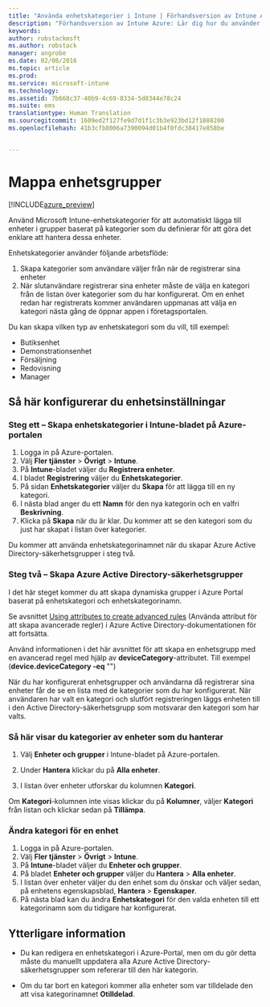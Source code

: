 ```yaml
---
title: "Använda enhetskategorier i Intune | Förhandsversion av Intune Azure | Microsoft Docs"
description: "Förhandsversion av Intune Azure: Lär dig hur du använder enhetskategorier som användare kan välja när de registrerar sina enheter i Intune."
keywords: 
author: robstackmsft
ms.author: robstack
manager: angrobe
ms.date: 02/08/2016
ms.topic: article
ms.prod: 
ms.service: microsoft-intune
ms.technology: 
ms.assetid: 7b668c37-40b9-4c69-8334-5d8344e78c24
ms.suite: ems
translationtype: Human Translation
ms.sourcegitcommit: 1609ed2f127fe9d7d1f1c3b3e923bd12f1088200
ms.openlocfilehash: 41b3cfb8006a7390094d01b4f0fdc38417e858be


---
```


# <a name="map-device-groups"></a>Mappa enhetsgrupper


[!INCLUDE[azure_preview](../includes/azure_preview.md)]

Använd Microsoft Intune-enhetskategorier för att automatiskt lägga till enheter i grupper baserat på kategorier som du definierar för att göra det enklare att hantera dessa enheter.

Enhetskategorier använder följande arbetsflöde:
1.    Skapa kategorier som användare väljer från när de registrerar sina enheter
4.    När slutanvändare registrerar sina enheter måste de välja en kategori från de listan över kategorier som du har konfigurerat. Om en enhet redan har registrerats kommer användaren uppmanas att välja en kategori nästa gång de öppnar appen i företagsportalen.


Du kan skapa vilken typ av enhetskategori som du vill, till exempel:
- Butiksenhet
- Demonstrationsenhet
- Försäljning
- Redovisning
- Manager

## <a name="how-to-configure-device-categories"></a>Så här konfigurerar du enhetsinställningar

### <a name="step-1---create-device-categories-in-the-intune-blade-of-the-azure-portal"></a>Steg ett – Skapa enhetskategorier i Intune-bladet på Azure-portalen
1. Logga in på Azure-portalen.
2. Välj **Fler tjänster** > **Övrigt** > **Intune**.
3. På **Intune**-bladet väljer du **Registrera enheter**.
3. I bladet **Registrering** väljer du **Enhetskategorier**.
4. På sidan **Enhetskategorier** väljer du **Skapa** för att lägga till en ny kategori.
5. I nästa blad anger du ett **Namn** för den nya kategorin och en valfri **Beskrivning**.
6. Klicka på **Skapa** när du är klar. Du kommer att se den kategori som du just har skapat i listan över kategorier.

Du kommer att använda enhetskategorinamnet när du skapar Azure Active Directory-säkerhetsgrupper i steg två.

### <a name="step-2---create-azure-active-directory-security-groups"></a>Steg två – Skapa Azure Active Directory-säkerhetsgrupper
I det här steget kommer du att skapa dynamiska grupper i Azure Portal baserat på enhetskategori och enhetskategorinamn.

Se avsnittet [Using attributes to create advanced rules](https://azure.microsoft.com/documentation/articles/active-directory-accessmanagement-groups-with-advanced-rules/#using-attributes-to-create-rules-for-device-objects) (Använda attribut för att skapa avancerade regler) i Azure Active Directory-dokumentationen för att fortsätta. 

Använd informationen i det här avsnittet för att skapa en enhetsgrupp med en avancerad regel med hjälp av **deviceCategory**-attributet. Till exempel (**device.deviceCategory -eq** "*<the device category name you got from the Intune portal>*")

När du har konfigurerat enhetsgrupper och användarna då registrerar sina enheter får de se en lista med de kategorier som du har konfigurerat. När användaren har valt en kategori och slutfört registreringen läggs enheten till i den Active Directory-säkerhetsgrupp som motsvarar den kategori som har valts.

### <a name="how-to-view-the-categories-of-devices-you-manage"></a>Så här visar du kategorier av enheter som du hanterar
1.    Välj **Enheter och grupper** i Intune-bladet på Azure-portalen.

2.    Under **Hantera** klickar du på **Alla enheter**.

3.    I listan över enheter utforskar du kolumnen **Kategori**.

Om **Kategori**-kolumnen inte visas klickar du på **Kolumner**, väljer **Kategori** från listan och klickar sedan på **Tillämpa**.

### <a name="to-change-the-category-of-a-device"></a>Ändra kategori för en enhet

1. Logga in på Azure-portalen.
2. Välj **Fler tjänster** > **Övrigt** > **Intune**.
3. På **Intune**-bladet väljer du **Enheter och grupper**.
4. På bladet **Enheter och grupper** väljer du **Hantera** > **Alla enheter**.
5. I listan över enheter väljer du den enhet som du önskar och väljer sedan, på enhetens egenskapsblad, **Hantera** > **Egenskaper**.
6. På nästa blad kan du ändra **Enhetskategori** för den valda enheten till ett kategorinamn som du tidigare har konfigurerat.



## <a name="further-information"></a>Ytterligare information
- Du kan redigera en enhetskategori i Azure-Portal, men om du gör detta måste du manuellt uppdatera alla Azure Active Directory-säkerhetsgrupper som refererar till den här kategorin.

- Om du tar bort en kategori kommer alla enheter som var tilldelade den att visa kategorinamnet **Otilldelad**.





<!--HONumber=Feb17_HO2-->


